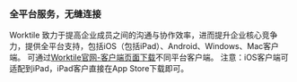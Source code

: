 ### 全平台服务，无缝连接
Worktile 致力于提高企业成员之间的沟通与协作效率，进而提升企业核心竞争力，提供全平台支持，包括iOS（包括iPad）、Android、Windows、Mac客户端。
可通过[Worktile官网-客户端页面下载](https://worktile.com/client)不同平台客户端。
注意：iOS客户端可适配到iPad，iPad客户直接在App Store下载即可。